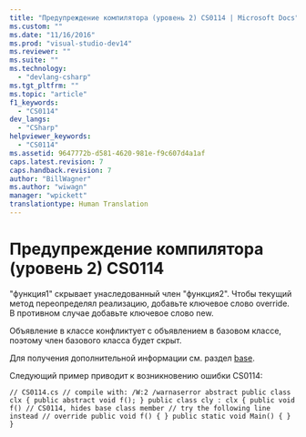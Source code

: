 ```yaml
---
title: "Предупреждение компилятора (уровень 2) CS0114 | Microsoft Docs"
ms.custom: ""
ms.date: "11/16/2016"
ms.prod: "visual-studio-dev14"
ms.reviewer: ""
ms.suite: ""
ms.technology: 
  - "devlang-csharp"
ms.tgt_pltfrm: ""
ms.topic: "article"
f1_keywords: 
  - "CS0114"
dev_langs: 
  - "CSharp"
helpviewer_keywords: 
  - "CS0114"
ms.assetid: 9647772b-d581-4620-981e-f9c607d4a1af
caps.latest.revision: 7
caps.handback.revision: 7
author: "BillWagner"
ms.author: "wiwagn"
manager: "wpickett"
translationtype: Human Translation
---
```

# Предупреждение компилятора (уровень 2) CS0114
"функция1" скрывает унаследованный член "функция2". Чтобы текущий метод переопределял реализацию, добавьте ключевое слово override. В противном случае добавьте ключевое слово new.  
  
 Объявление в классе конфликтует с объявлением в базовом классе, поэтому член базового класса будет скрыт.  
  
 Для получения дополнительной информации см. раздел [base](../../csharp/language-reference/keywords/base.md).  
  
 Следующий пример приводит к возникновению ошибки CS0114:  
  
```  
// CS0114.cs // compile with: /W:2 /warnaserror abstract public class clx { public abstract void f(); } public class cly : clx { public void f() // CS0114, hides base class member // try the following line instead // override public void f() { } public static void Main() { } }  
```